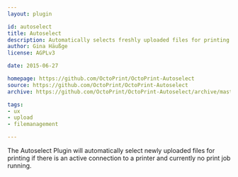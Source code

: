 ```yaml
---
layout: plugin

id: autoselect
title: Autoselect
description: Automatically selects freshly uploaded files for printing if no print job is currently active.
author: Gina Häußge
license: AGPLv3

date: 2015-06-27

homepage: https://github.com/OctoPrint/OctoPrint-Autoselect
source: https://github.com/OctoPrint/OctoPrint-Autoselect
archive: https://github.com/OctoPrint/OctoPrint-Autoselect/archive/master.zip

tags:
- ux
- upload
- filemanagement

---
```


The Autoselect Plugin will automatically select newly uploaded files for
printing if there is an active connection to a printer and currently no print
job running.
